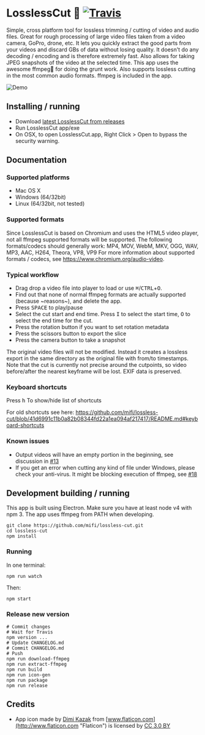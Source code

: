 # LosslessCut 🎥 [![Travis](https://img.shields.io/travis/mifi/lossless-cut.svg)]()

Simple, cross platform tool for lossless trimming / cutting of video and audio files. Great for rough processing of large video files taken from a video camera, GoPro, drone, etc. It lets you quickly extract the good parts from your videos and discard GBs of data without losing quality. It doesn't do any decoding / encoding and is therefore extremely fast. Also allows for taking JPEG snapshots of the video at the selected time. This app uses the awesome ffmpeg🙏 for doing the grunt work. Also supports lossless cutting in the most common audio formats. ffmpeg is included in the app.



![Demo](https://thumbs.gfycat.com/HighAcclaimedAnaconda-size_restricted.gif)

## Installing / running

- Download [latest LosslessCut from releases](https://github.com/mifi/lossless-cut/releases)
- Run LosslessCut app/exe
- On OSX, to open LosslessCut.app, Right Click > Open to bypass the security warning.

## Documentation

### Supported platforms
- Mac OS X
- Windows (64/32bit)
- Linux (64/32bit, not tested)

### Supported formats

Since LosslessCut is based on Chromium and uses the HTML5 video player, not all ffmpeg supported formats will be supported.
The following formats/codecs should generally work: MP4, MOV, WebM, MKV, OGG, WAV, MP3, AAC, H264, Theora, VP8, VP9
For more information about supported formats / codecs, see https://www.chromium.org/audio-video.

### Typical workflow
- Drag drop a video file into player to load or use <kbd>⌘</kbd>/<kbd>CTRL</kbd>+<kbd>O</kbd>.
- Find out that none of normal ffmpeg formats are actually supported (because ~reasons~), and delete the app.
- Press <kbd>SPACE</kbd> to play/pause
- Select the cut start and end time.  Press <kbd>I</kbd> to select the start time, <kbd>O</kbd> to select the end time for the cut.
- Press the rotation button if you want to set rotation metadata
- Press the scissors button to export the slice
- Press the camera button to take a snapshot

The original video files will not be modified. Instead it creates a lossless export in the same directory as the original file with from/to timestamps. Note that the cut is currently not precise around the cutpoints, so video before/after the nearest keyframe will be lost. EXIF data is preserved.

### Keyboard shortcuts
Press <kbd>h</kbd> To show/hide list of shortcuts

For old shortcuts see here:
https://github.com/mifi/lossless-cut/blob/41d6991c11b0a82b08344fd22a1ea094af217417/README.md#keyboard-shortcuts

### Known issues
- Output videos will have an empty portion in the beginning, see discussion in [#13](https://github.com/mifi/lossless-cut/pull/13)
- If you get an error when cutting any kind of file under Windows, please check your anti-virus. It might be blocking execution of ffmpeg, see [#18](https://github.com/mifi/lossless-cut/issues/18)

## Development building / running

This app is built using Electron. Make sure you have at least node v4 with npm 3. The app uses ffmpeg from PATH when developing.
```
git clone https://github.com/mifi/lossless-cut.git
cd lossless-cut
npm install
```

### Running
In one terminal:
```
npm run watch
```
Then:
```
npm start
```

### Release new version
```
# Commit changes
# Wait for Travis
npm version ...
# Update CHANGELOG.md
# Commit CHANGELOG.md
# Push
npm run download-ffmpeg
npm run extract-ffmpeg
npm run build
npm run icon-gen
npm run package
npm run release

```

## Credits
- App icon made by [Dimi Kazak](http://www.flaticon.com/authors/dimi-kazak "Dimi Kazak") from [www.flaticon.com](http://www.flaticon.com "Flaticon") is licensed by [CC 3.0 BY](http://creativecommons.org/licenses/by/3.0/ "Creative Commons BY 3.0")
